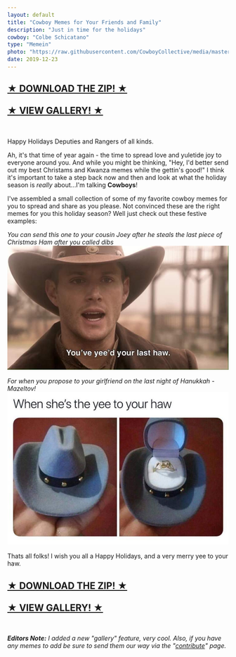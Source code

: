 ```yaml
---
layout: default
title: "Cowboy Memes for Your Friends and Family"
description: "Just in time for the holidays"
cowboy: "Colbe Schicatano"
type: "Memein"
photo: "https://raw.githubusercontent.com/CowboyCollective/media/master/advice.JPG"
date: 2019-12-23
---
```


<h2><b><a href="https://github.com/CowboyCollective/CowboyMemes/archive/master.zip">&#9733; DOWNLOAD THE ZIP! &#9733;</a><br><br><a href="https://cowboycollective.cc/gallery/CowboyMemesHolidays">&#9733; VIEW GALLERY! &#9733;</a></b></h2><br>

Happy Holidays Deputies and Rangers of all kinds.

Ah, it's that time of year again - the time to spread love and yuletide joy to everyone around you. And while you might be thinking, "Hey, I'd better send out my best Christams and Kwanza memes while the gettin's good!" I think it's important to take a step back now and then and look at what the holiday season is *really* about...I'm talking **Cowboys**!

I've assembled a small collection of some of my favorite cowboy memes for you to spread and share as you please. Not convinced these are the right memes for you this holiday season? Well just check out these festive examples:

*You can send this one to your cousin Joey after he steals the last piece of Christmas Ham after you called dibs*
![Last Yeehaw](https://raw.githubusercontent.com/CowboyCollective/CowboyMemes/master/last%20haw.jpeg)<br>

*For when you propose to your girlfriend on the last night of Hanukkah - Mazeltov!*
![Engaged](https://raw.githubusercontent.com/CowboyCollective/CowboyMemes/master/engaged.jpeg)<br>

Thats all folks! I wish you all a Happy Holidays, and a very merry yee to your haw.


<h2><b><a href="https://github.com/CowboyCollective/CowboyMemes/archive/master.zip">&#9733; DOWNLOAD THE ZIP! &#9733;</a><br><br><a href="https://cowboycollective.cc/gallery/CowboyMemesHolidays">&#9733; VIEW GALLERY! &#9733;</a></b></h2><br>

***Editors Note:*** *I added a new "gallery" feature, very cool. Also, if you have any memes to add be sure to send them our way via the "[contribute](https://cowboycollective.cc/Submit)" page.*
